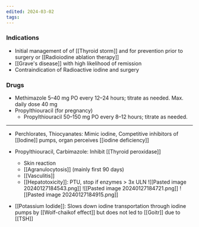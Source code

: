 ```yaml
---
edited: 2024-03-02
tags:
---
```

### Indications
- Initial management of of [[Thyroid storm]] and for prevention prior to surgery or [[Radioiodine ablation therapy]] 
- [[Grave's disease]] with high likelihood of remission
- Contraindication of Radioactive iodine and surgery
### Drugs
- Methimazole 5–40 mg PO every 12–24 hours; titrate as needed. Max. daily dose 40 mg
- Propylthiouracil (for pregnancy)
	- Propylthiouracil 50–150 mg PO every 8–12 hours; titrate as needed.
---



- Perchlorates, Thiocyanates: Mimic iodine, Competitive inhibitors of [[Iodine]] pumps, organ perceives [[iodine deficiency]]
- Propylthiouracil, Carbimazole: Inhibit [[Thyroid peroxidase]] 
	- Skin reaction
	- [[Agranulocytosis]] (mainly first 90 days)
	- [[Vasculitis]]
	- [[Hepatotoxicity]]: PTU, stop if enzymes > 3x ULN
![[Pasted image 20240127184543.png]] 
![[Pasted image 20240127184721.png]]
![[Pasted image 20240127184915.png]]



- [[Potassium Iodide]]: Slows down iodine transportation through iodine pumps by [[Wolf-chaikof effect]] but does not led to [[Goitr]] due to [[TSH]] 